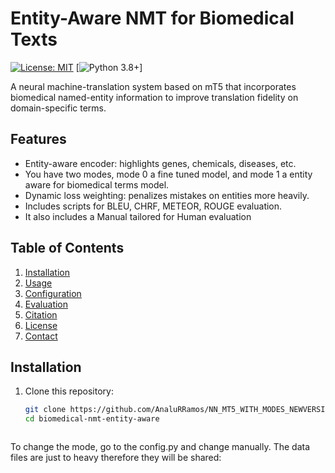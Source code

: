 

# Entity-Aware NMT for Biomedical Texts

[![License: MIT](https://img.shields.io/badge/License-MIT-yellow.svg)](LICENSE)
[![Python 3.8+](https://img.shields.io/badge/python-3.8%2B-blue.svg)]

A neural machine-translation system based on mT5 that incorporates biomedical named-entity information to improve translation fidelity on domain-specific terms.  

## Features

- Entity-aware encoder: highlights genes, chemicals, diseases, etc.
- You have two modes, mode 0 a fine tuned model, and mode 1 a entity aware for biomedical terms model.
- Dynamic loss weighting: penalizes mistakes on entities more heavily.  
- Includes scripts for BLEU, CHRF, METEOR, ROUGE evaluation.
- It also includes a Manual tailored for Human evaluation 

## Table of Contents

1. [Installation](#installation)  
2. [Usage](#usage)  
3. [Configuration](#configuration)  
4. [Evaluation](#evaluation)  
5. [Citation](#citation)  
6. [License](#license)  
7. [Contact](#contact)  

## Installation

1. Clone this repository:  
   ```bash
   git clone https://github.com/AnaluRRamos/NN_MT5_WITH_MODES_NEWVERSION/
   cd biomedical-nmt-entity-aware



To change the mode, go to the config.py and change manually.
The data files are just to heavy therefore they will be shared: 
